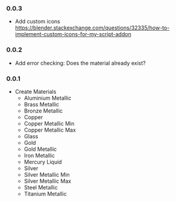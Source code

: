 ### 0.0.3
- Add custom icons
https://blender.stackexchange.com/questions/32335/how-to-implement-custom-icons-for-my-script-addon

### 0.0.2
- Add error checking: Does the material already exist?

### 0.0.1
- Create Materials
	- Aluminium Metallic
	- Brass Metallic
	- Bronze Metallic
	- Copper
	- Copper Metallic Min
	- Copper Metallic Max
	- Glass
	- Gold
	- Gold Metallic
	- Iron Metallic
	- Mercury Liquid
	- Silver
	- Silver Metallic Min
	- Silver Metallic Max
	- Steel Metallic
	- Titanium Metallic
